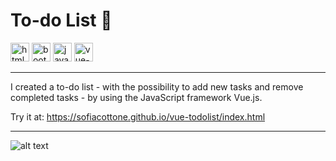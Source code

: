 # To-do List 📌

<img width="30" height="30" src="https://img.icons8.com/color/30/html-5--v1.png" alt="html-5--v1"/> <img width="30" height="30" src="https://img.icons8.com/color/30/bootstrap--v2.png" alt="bootstrap--v2"/> <img width="30" height="30" src="https://img.icons8.com/color/30/javascript--v1.png" alt="javascript--v1"/> <img width="30" height="30" src="https://img.icons8.com/color/48/vue-js.png" alt="vue-js"/>

---

I created a to-do list - with the possibility to add new tasks and remove completed tasks - by using the JavaScript framework Vue.js.

Try it at: https://sofiacottone.github.io/vue-todolist/index.html

---

![alt text](<Screenshot 2024-04-02 alle 22.58.41.png>)